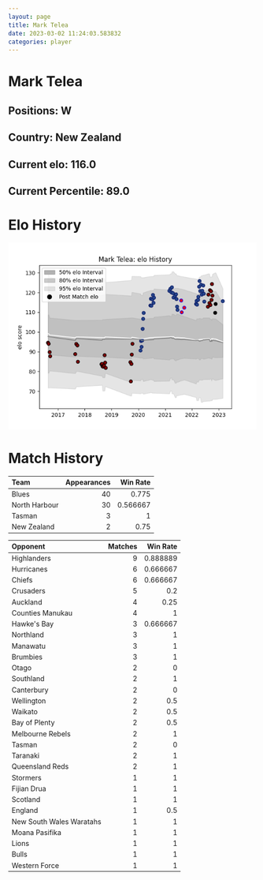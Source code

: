```yaml
---  
layout: page  
title: Mark Telea  
date: 2023-03-02 11:24:03.583832  
categories: player  
---
```

# Mark Telea

## Positions: W

## Country: New Zealand

## Current elo: 116.0

## Current Percentile: 89.0

# Elo History


![elo history](history_MarkTelea.png)
# Match History


| Team          |   Appearances |   Win Rate |
|:--------------|--------------:|-----------:|
| Blues         |            40 |   0.775    |
| North Harbour |            30 |   0.566667 |
| Tasman        |             3 |   1        |
| New Zealand   |             2 |   0.75     |

| Opponent                 |   Matches |   Win Rate |
|:-------------------------|----------:|-----------:|
| Highlanders              |         9 |   0.888889 |
| Hurricanes               |         6 |   0.666667 |
| Chiefs                   |         6 |   0.666667 |
| Crusaders                |         5 |   0.2      |
| Auckland                 |         4 |   0.25     |
| Counties Manukau         |         4 |   1        |
| Hawke's Bay              |         3 |   0.666667 |
| Northland                |         3 |   1        |
| Manawatu                 |         3 |   1        |
| Brumbies                 |         3 |   1        |
| Otago                    |         2 |   0        |
| Southland                |         2 |   1        |
| Canterbury               |         2 |   0        |
| Wellington               |         2 |   0.5      |
| Waikato                  |         2 |   0.5      |
| Bay of Plenty            |         2 |   0.5      |
| Melbourne Rebels         |         2 |   1        |
| Tasman                   |         2 |   0        |
| Taranaki                 |         2 |   1        |
| Queensland Reds          |         2 |   1        |
| Stormers                 |         1 |   1        |
| Fijian Drua              |         1 |   1        |
| Scotland                 |         1 |   1        |
| England                  |         1 |   0.5      |
| New South Wales Waratahs |         1 |   1        |
| Moana Pasifika           |         1 |   1        |
| Lions                    |         1 |   1        |
| Bulls                    |         1 |   1        |
| Western Force            |         1 |   1        |